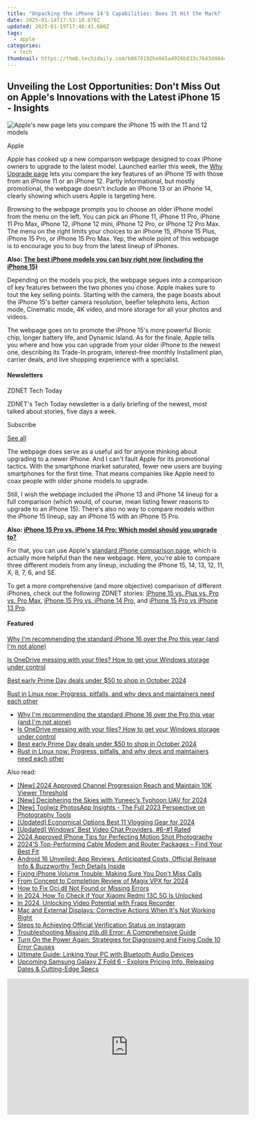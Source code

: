 ```yaml
---
title: "Unpacking the iPhone 14'S Capabilities: Does It Hit the Mark? | Tech Analysis on ZDNET"
date: 2025-01-14T17:53:18.870Z
updated: 2025-01-19T17:48:43.680Z
tags:
  - apple
categories:
  - tech
thumbnail: https://thmb.techidaily.com/b8679192be865a4926b833c7643d484e4a5289f4dc9b662f4833af51354f1cda.jpg
---
```


## Unveiling the Lost Opportunities: Don't Miss Out on Apple's Innovations with the Latest iPhone 15 - Insights

![Apple's new page lets you compare the iPhone 15 with the 11 and 12 models](https://www.zdnet.com/a/img/resize/697248e08e4c86f81b229afb62b264cd0bb172dc/2024/03/27/adf95394-715b-4911-a043-a925524574d9/image-top-apple-wants-you-to-know-what-youre-missing-by-not-upgrading-to-an-iphone-15.jpg?auto=webp&width=1280)

Apple

Apple has cooked up a new comparison webpage designed to coax iPhone owners to upgrade to the latest model. Launched earlier this week, the [Why Upgrade page](https://www.apple.com/iphone/why-upgrade/) lets you compare the key features of an iPhone 15 with those from an iPhone 11 or an iPhone 12\. Partly informational, but mostly promotional, the webpage doesn't include an iPhone 13 or an iPhone 14, clearly showing which users Apple is targeting here.

Browsing to the webpage prompts you to choose an older iPhone model from the menu on the left. You can pick an iPhone 11, iPhone 11 Pro, iPhone 11 Pro Max, iPhone 12, iPhone 12 mini, iPhone 12 Pro, or iPhone 12 Pro Max. The menu on the right limits your choices to an iPhone 15, iPhone 15 Plus, iPhone 15 Pro, or iPhone 15 Pro Max. Yep, the whole point of this webpage is to encourage you to buy from the latest lineup of iPhones. 

**Also: [The best iPhone models you can buy right now (including the iPhone 15)](https://www.zdnet.com/article/best-iphone/)**

Depending on the models you pick, the webpage segues into a comparison of key features between the two phones you chose. Apple makes sure to tout the key selling points. Starting with the camera, the page boasts about the iPhone 15's better camera resolution, beefier telephoto lens, Action mode, Cinematic mode, 4K video, and more storage for all your photos and videos.

The webpage goes on to promote the iPhone 15's more powerful Bionic chip, longer battery life, and Dynamic Island. As for the finale, Apple tells you where and how you can upgrade from your older iPhone to the newest one, describing its Trade-In program, interest-free monthly Installment plan, carrier deals, and live shopping experience with a specialist.

#### Newsletters

ZDNET Tech Today

ZDNET's Tech Today newsletter is a daily briefing of the newest, most talked about stories, five days a week.

 Subscribe

[See all](https://www.zdnet.com/newsletters/)

The webpage does serve as a useful aid for anyone thinking about upgrading to a newer iPhone. And I can't fault Apple for its promotional tactics. With the smartphone market saturated, fewer new users are buying smartphones for the first time. That means companies like Apple need to coax people with older phone models to upgrade.

Still, I wish the webpage included the iPhone 13 and iPhone 14 lineup for a full comparison (which would, of course, mean listing fewer reasons to upgrade to an iPhone 15). There's also no way to compare models within the iPhone 15 lineup, say an iPhone 15 with an iPhone 15 Pro.

**Also: [iPhone 15 Pro vs. iPhone 14 Pro: Which model should you upgrade to?](https://www.zdnet.com/article/iphone-15-pro-vs-iphone-14-pro/)**

For that, you can use Apple's [standard iPhone comparison page](https://www.apple.com/iphone/compare/), which is actually more helpful than the new webpage. Here, you're able to compare three different models from any lineup, including the iPhone 15, 14, 13, 12, 11, X, 8, 7, 6, and SE.

To get a more comprehensive (and more objective) comparison of different iPhones, check out the following ZDNET stories: [iPhone 15 vs. Plus vs. Pro vs. Pro Max](https://www.zdnet.com/article/new-iphone-15-models-compared-iphone-15-vs-plus-vs-pro-vs-pro-max/), [iPhone 15 Pro vs. iPhone 14 Pro](https://www.zdnet.com/article/iphone-15-pro-vs-iphone-14-pro/), and [iPhone 15 Pro vs iPhone 13 Pro](https://www.zdnet.com/article/iphone-15-pro-vs-iphone-13-pro-should-you-upgrade-to-the-newest-model/).

#### Featured

[Why I'm recommending the standard iPhone 16 over the Pro this year (and I'm not alone)](https://www.zdnet.com/article/why-im-recommending-the-standard-iphone-16-over-the-pro-this-year-and-im-not-alone/ "Why I'm recommending the standard iPhone 16 over the Pro this year (and I'm not alone)")

[Is OneDrive messing with your files? How to get your Windows storage under control](https://www.zdnet.com/article/is-onedrive-messing-with-your-files-how-to-get-your-windows-storage-under-control/ "Is OneDrive messing with your files? How to get your Windows storage under control")

[Best early Prime Day deals under $50 to shop in October 2024](https://www.zdnet.com/article/best-early-prime-day-deals-under-50/ "Best early Prime Day deals under $50 to shop in October 2024")

[Rust in Linux now: Progress, pitfalls, and why devs and maintainers need each other](https://www.zdnet.com/article/rust-in-linux-now-progress-pitfalls-and-why-devs-and-maintainers-need-each-other/ "Rust in Linux now: Progress, pitfalls, and why devs and maintainers need each other")

* [Why I'm recommending the standard iPhone 16 over the Pro this year (and I'm not alone)](https://www.zdnet.com/article/why-im-recommending-the-standard-iphone-16-over-the-pro-this-year-and-im-not-alone/ "Why I'm recommending the standard iPhone 16 over the Pro this year (and I'm not alone)")
* [Is OneDrive messing with your files? How to get your Windows storage under control](https://www.zdnet.com/article/is-onedrive-messing-with-your-files-how-to-get-your-windows-storage-under-control/ "Is OneDrive messing with your files? How to get your Windows storage under control")
* [Best early Prime Day deals under $50 to shop in October 2024](https://www.zdnet.com/article/best-early-prime-day-deals-under-50/ "Best early Prime Day deals under $50 to shop in October 2024")
* [Rust in Linux now: Progress, pitfalls, and why devs and maintainers need each other](https://www.zdnet.com/article/rust-in-linux-now-progress-pitfalls-and-why-devs-and-maintainers-need-each-other/ "Rust in Linux now: Progress, pitfalls, and why devs and maintainers need each other")

<ins class="adsbygoogle"
     style="display:block"
     data-ad-format="autorelaxed"
     data-ad-client="ca-pub-7571918770474297"
     data-ad-slot="1223367746"></ins>

<ins class="adsbygoogle"
     style="display:block"
     data-ad-client="ca-pub-7571918770474297"
     data-ad-slot="8358498916"
     data-ad-format="auto"
     data-full-width-responsive="true"></ins>

<span class="atpl-alsoreadstyle">Also read:</span>
<div><ul>
<li><a href="https://facebook-video-share.techidaily.com/new-2024-approved-channel-progression-reach-and-maintain-10k-viewer-threshold/"><u>[New] 2024 Approved Channel Progression Reach and Maintain 10K Viewer Threshold</u></a></li>
<li><a href="https://article-posts.techidaily.com/new-deciphering-the-skies-with-yuneecs-typhoon-uav-for-2024/"><u>[New] Deciphering the Skies with Yuneec’s Typhoon UAV for 2024</u></a></li>
<li><a href="https://some-approaches.techidaily.com/new-toolwiz-photosapp-insights-the-full-2023-perspective-on-photography-tools/"><u>[New] Toolwiz PhotosApp Insights - The Full 2023 Perspective on Photography Tools</u></a></li>
<li><a href="https://facebook-video-footage.techidaily.com/updated-economical-options-best-11-vlogging-gear-for-2024/"><u>[Updated] Economical Options Best 11 Vlogging Gear for 2024</u></a></li>
<li><a href="https://video-screen-grab.techidaily.com/updated-windows-best-video-chat-providers-6-1-rated/"><u>[Updated] Windows' Best Video Chat Providers, #6-#1 Rated</u></a></li>
<li><a href="https://extra-guidance.techidaily.com/2024-approved-iphone-tips-for-perfecting-motion-shot-photography/"><u>2024 Approved IPhone Tips for Perfecting Motion Shot Photography</u></a></li>
<li><a href="https://techtrends.techidaily.com/2024s-top-performing-cable-modem-and-router-packages-find-your-best-fit/"><u>2024'S Top-Performing Cable Modem and Router Packages – Find Your Best Fit</u></a></li>
<li><a href="https://techtrends.techidaily.com/android-16-unveiled-app-reviews-anticipated-costs-official-release-info-and-buzzworthy-tech-details-inside/"><u>Android 16 Unveiled: App Reviews, Anticipated Costs, Official Release Info & Buzzworthy Tech Details Inside</u></a></li>
<li><a href="https://techtrends.techidaily.com/fixing-iphone-volume-trouble-making-sure-you-dont-miss-calls/"><u>Fixing iPhone Volume Trouble: Making Sure You Don't Miss Calls</u></a></li>
<li><a href="https://fox-http.techidaily.com/from-concept-to-completion-review-of-magix-vpx-for-2024/"><u>From Concept to Completion Review of Magix VPX for 2024</u></a></li>
<li><a href="https://technical-tips.techidaily.com/how-to-fix-ocidll-not-found-or-missing-errors/"><u>How to Fix Oci.dll Not Found or Missing Errors</u></a></li>
<li><a href="https://sim-unlock.techidaily.com/in-2024-how-to-check-if-your-xiaomi-redmi-13c-5g-is-unlocked-by-drfone-android/"><u>In 2024, How To Check if Your Xiaomi Redmi 13C 5G Is Unlocked</u></a></li>
<li><a href="https://video-screen-grab.techidaily.com/in-2024-unlocking-video-potential-with-fraps-recorder/"><u>In 2024, Unlocking Video Potential with Fraps Recorder</u></a></li>
<li><a href="https://techtrends.techidaily.com/mac-and-external-displays-corrective-actions-when-its-not-working-right/"><u>Mac and External Displays: Corrective Actions When It's Not Working Right</u></a></li>
<li><a href="https://techtrends.techidaily.com/steps-to-achieving-official-verification-status-on-instagram/"><u>Steps to Achieving Official Verification Status on Instagram</u></a></li>
<li><a href="https://techtrends.techidaily.com/troubleshooting-missing-zlibdll-error-a-comprehensive-guide/"><u>Troubleshooting Missing zlib.dll Error: A Comprehensive Guide</u></a></li>
<li><a href="https://techtrends.techidaily.com/turn-on-the-power-again-strategies-for-diagnosing-and-fixing-code-10-error-causes/"><u>Turn On the Power Again: Strategies for Diagnosing and Fixing Code 10 Error Causes</u></a></li>
<li><a href="https://techtrends.techidaily.com/ultimate-guide-linking-your-pc-with-bluetooth-audio-devices/"><u>Ultimate Guide: Linking Your PC with Bluetooth Audio Devices</u></a></li>
<li><a href="https://techtrends.techidaily.com/upcoming-samsung-galaxy-z-fold-6-explore-pricing-info-releasing-dates-and-cutting-edge-specs/"><u>Upcoming Samsung Galaxy Z Fold 6 - Explore Pricing Info, Releasing Dates & Cutting-Edge Specs</u></a></li>
</ul></div>

<!-- affiliate ads begin -->
<iframe width="560" height="315" src="https://www.youtube.com/embed/-0Ww1YIIUe4?si=cQ-Gkh9UCJABuPZU" title="YouTube video player" frameborder="0" allow="accelerometer; autoplay; clipboard-write; encrypted-media; gyroscope; picture-in-picture; web-share" referrerpolicy="strict-origin-when-cross-origin" allowfullscreen></iframe>
<!-- affiliate ads end -->

